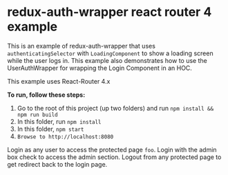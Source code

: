 redux-auth-wrapper react router 4 example
=================================

This is an example of redux-auth-wrapper that uses `authenticatingSelector` with `LoadingComponent`
to show a loading screen while the user logs in. This example also demonstrates how to use the UserAuthWrapper for
wrapping the Login Component in an HOC.

This example uses React-Router 4.x

**To run, follow these steps:**

1. Go to the root of this project (up two folders) and run `npm install && npm run build`
2. In this folder, run `npm install`
3. In this folder, `npm start`
4. `Browse to http://localhost:8080`

Login as any user to access the protected page `foo`.
Login with the admin box check to access the admin section.
Logout from any protected page to get redirect back to the login page.
